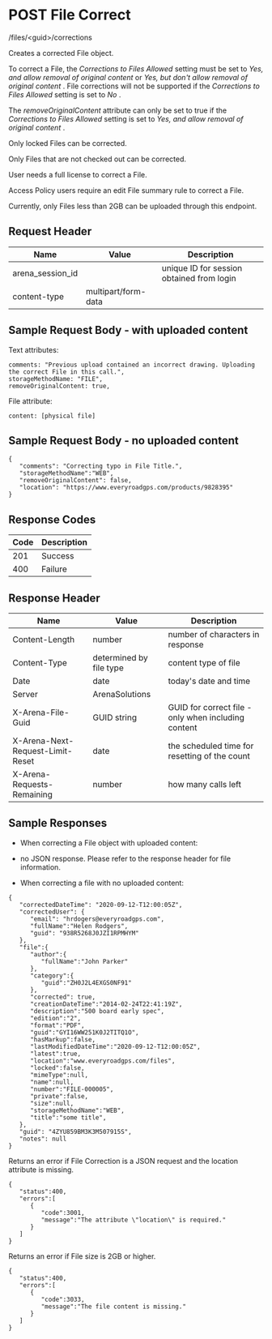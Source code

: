 # POST File Correct
/files/&lt;guid&gt;/corrections

Creates a corrected File object.

To correct a File, the *Corrections to Files Allowed*  setting must be set to *Yes, and allow removal of original content*  or *Yes, but don't allow removal of original content* . File corrections will not be supported if the *Corrections to Files Allowed*  setting is set to *No* .

The *removeOriginalContent*  attribute can only be set to true if the *Corrections to Files Allowed*  setting is set to *Yes, and allow removal of original content* . 

Only locked Files can be corrected.

Only Files that are not checked out can be corrected.

User needs a full license to correct a File.

Access Policy users require an edit File summary rule to correct a File.

Currently, only Files less than 2GB can be uploaded through this endpoint.

## Request Header

| Name  | Value  | Description  |
|  --- |  --- |  --- | 
| arena_session_id  |   | unique ID for session obtained from login  |
| content-type  | multipart/form-data  |   |

## Sample Request Body - with uploaded content
Text attributes:

```
comments: "Previous upload contained an incorrect drawing. Uploading the correct File in this call.",
storageMethodName: "FILE",
removeOriginalContent: true,
```
File attribute:

```
content: [physical file]
```
## Sample Request Body - no uploaded content


```
{  
   "comments": "Correcting typo in File Title.",
   "storageMethodName":"WEB",
   "removeOriginalContent": false,
   "location": "https://www.everyroadgps.com/products/9828395"
}
```
## Response Codes

| Code  | Description  |
|  --- |  --- | 
| 201  | Success  |
| 400  | Failure  |

## Response Header

| Name  | Value  | Description  |
|  --- |  --- |  --- | 
| Content-Length  | number  | number of characters in response  |
| Content-Type  | determined by file type  | content type of file  |
| Date  | date  | today's date and time  |
| Server  | ArenaSolutions  |   |
| X-Arena-File-Guid  | GUID string  | GUID for correct file - only when including content  |
| X-Arena-Next-Request-Limit-Reset   | date  | the scheduled time for resetting of the count  |
| X-Arena-Requests-Remaining   | number  | how many calls left  |

## Sample Responses
* When correcting a File object with uploaded content:

* no JSON response. Please refer to the response header for file information.

* When correcting a file with no uploaded content:

```
{  
   "correctedDateTime": "2020-09-12-T12:00:05Z",
   "correctedUser": {
      "email": "hrdogers@everyroadgps.com",
      "fullName":"Helen Rodgers",
      "guid": "938R5268J0JZI1RPMHYM"  
   },
   "file":{
      "author":{  
         "fullName":"John Parker"
      },
      "category":{  
         "guid":"ZH0J2L4EXGS0NF91"
      },
      "corrected": true,   
      "creationDateTime":"2014-02-24T22:41:19Z",
      "description":"500 board early spec",
      "edition":"2",
      "format":"PDF",
      "guid":"GYI16WW251K0J2TITQ1O",
      "hasMarkup":false,
      "lastModifiedDateTime":"2020-09-12-T12:00:05Z",
      "latest":true,
      "location":"www.everyroadgps.com/files",
      "locked":false,
      "mimeType":null,
      "name":null,
      "number":"FILE-000005",
      "private":false,
      "size":null,
      "storageMethodName":"WEB",
      "title":"some title",
   },   
   "guid": "4ZYU859BM3K3M507915S",
   "notes": null
}

```
Returns an error  if  File Correction is a JSON request and the location  attribute is missing.

```
{  
   "status":400,
   "errors":[  
      {  
         "code":3001,
         "message":"The attribute \"location\" is required."
      }
   ]
}
```
Returns an error if File size is 2GB or higher.

```
{  
   "status":400,
   "errors":[  
      {  
         "code":3033,
         "message":"The file content is missing."
      }
   ]
}
```
